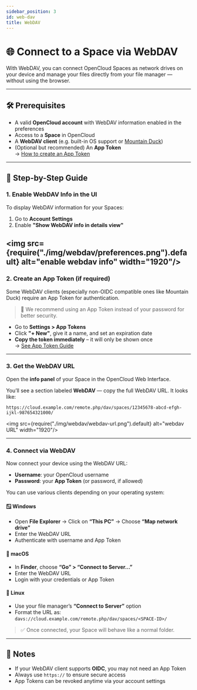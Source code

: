 ```yaml
---
sidebar_position: 3
id: web-dav
title: WebDAV
---
```


# 🌐 Connect to a Space via WebDAV

With WebDAV, you can connect OpenCloud Spaces as network drives on your device and manage your files directly from your file manager — without using the browser.

---

## 🛠️ Prerequisites

- A valid **OpenCloud account** with WebDAV information enabled in the preferences
- Access to a **Space** in OpenCloud
- A **WebDAV client** (e.g. built-in OS support or [Mountain Duck](https://mountainduck.io/))
- (Optional but recommended) An **App Token**  
  → [How to create an App Token](./app-tokens.md)

---

## 🔧 Step-by-Step Guide

### 1. Enable WebDAV Info in the UI

To display WebDAV information for your Spaces:

1. Go to **Account Settings**
2. Enable **"Show WebDAV info in details view"**


<img src={require("./img/webdav/preferences.png").default} alt="enable webdav info" width="1920"/>
---

### 2. Create an App Token (if required)

Some WebDAV clients (especially non-OIDC compatible ones like Mountain Duck) require an App Token for authentication.

> 🔐 We recommend using an App Token instead of your password for better security.

- Go to **Settings > App Tokens**
- Click **"+ New"**, give it a name, and set an expiration date
- **Copy the token immediately** – it will only be shown once  
  → [See App Token Guide](./app-tokens.md)

---

### 3. Get the WebDAV URL

Open the **info panel** of your Space in the OpenCloud Web Interface.

You’ll see a section labeled **WebDAV** — copy the full WebDAV URL. It looks like:

```https://cloud.example.com/remote.php/dav/spaces/12345678-abcd-efgh-ijkl-987654321000/```


<img src={require("./img/webdav/webdav-url.png").default} alt="webdav URL" width="1920"/>

---

### 4. Connect via WebDAV

Now connect your device using the WebDAV URL:

- **Username**: your OpenCloud username
- **Password**: your **App Token** (or password, if allowed)

You can use various clients depending on your operating system:

#### 🪟 Windows

- Open **File Explorer** → Click on **“This PC”** → Choose **“Map network drive”**
- Enter the WebDAV URL
- Authenticate with username and App Token

#### 🍎 macOS

- In **Finder**, choose **“Go” > “Connect to Server…”**
- Enter the WebDAV URL
- Login with your credentials or App Token

#### 🐧 Linux

- Use your file manager’s **“Connect to Server”** option
- Format the URL as:  
```davs://cloud.example.com/remote.php/dav/spaces/<SPACE-ID>/```


> ✅ Once connected, your Space will behave like a normal folder.

---

## 📌 Notes

- If your WebDAV client supports **OIDC**, you may not need an App Token
- Always use `https://` to ensure secure access
- App Tokens can be revoked anytime via your account settings

